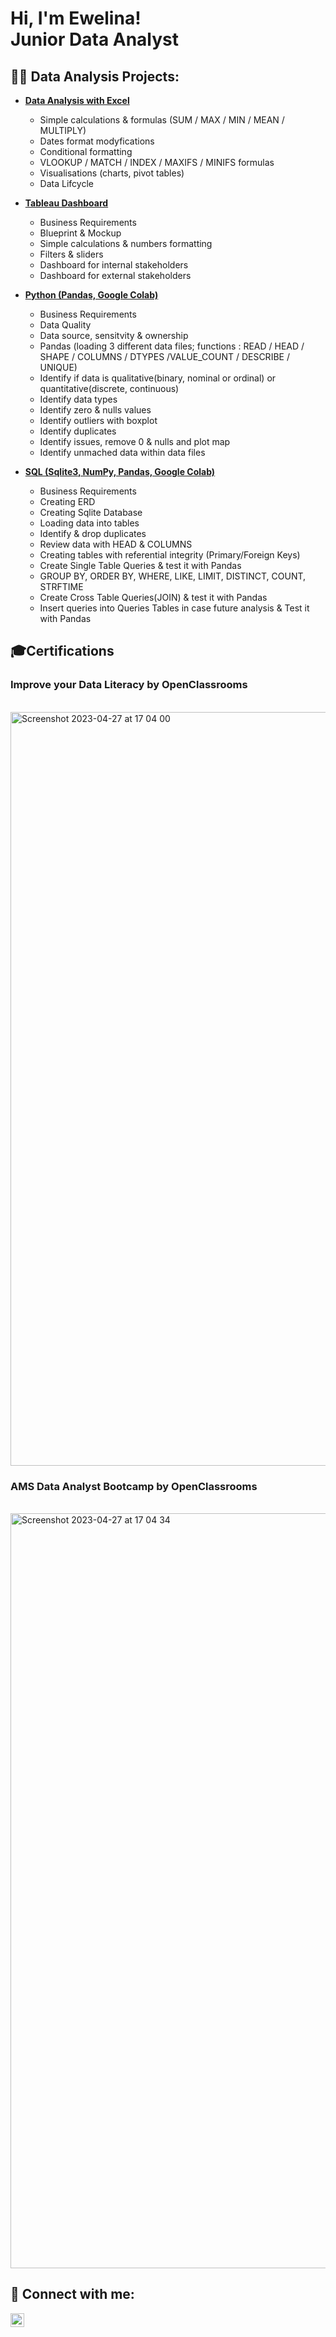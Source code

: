 <h1>Hi, I'm Ewelina! <br/><a>Junior Data Analyst</a></h1>

<h2>👨‍💻 Data Analysis Projects:</h2>

- <b>[Data Analysis with Excel](https://github.com/EwelinaSwiderska/DataAnalysisWithExcel)</b>

  - Simple calculations & formulas (SUM / MAX / MIN / MEAN / MULTIPLY)
  - Dates format modyfications
  - Conditional formatting 
  - VLOOKUP / MATCH / INDEX / MAXIFS / MINIFS formulas
  - Visualisations (charts, pivot tables)
  - Data Lifcycle
  
- <b>[Tableau Dashboard](https://github.com/EwelinaSwiderska/DataAnalysisWithTableau)</b>

  - Business Requirements
  - Blueprint & Mockup
  - Simple calculations & numbers formatting
  - Filters & sliders
  - Dashboard for internal stakeholders
  - Dashboard for external stakeholders
  
- <b>[Python (Pandas, Google Colab)](https://github.com/EwelinaSwiderska/DataAnalysisWithPython)</b>

  - Business Requirements
  - Data Quality
  - Data source, sensitvity & ownership
  - Pandas (loading 3 different data files; functions : READ / HEAD / SHAPE / COLUMNS / DTYPES /VALUE_COUNT / DESCRIBE / UNIQUE)
  - Identify if data is qualitative(binary, nominal or ordinal) or quantitative(discrete, continuous)
  - Identify data types
  - Identify zero & nulls values
  - Identify outliers with boxplot
  - Identify duplicates
  - Identify issues, remove 0 & nulls and plot map 
  - Identify unmached data within data files
  
- <b>[SQL (Sqlite3, NumPy, Pandas, Google Colab)](https://github.com/EwelinaSwiderska/DataAnalysisWithSQL)</b>

  - Business Requirements
  - Creating ERD
  - Creating Sqlite Database
  - Loading data into tables
  - Identify & drop duplicates
  - Review data with HEAD & COLUMNS
  - Creating tables with referential integrity (Primary/Foreign Keys)
  - Create Single Table Queries &  test it with Pandas
  - GROUP BY, ORDER BY, WHERE, LIKE, LIMIT, DISTINCT, COUNT, STRFTIME
  - Create Cross Table Queries(JOIN) & test it with Pandas
  - Insert queries into Queries Tables in case future analysis & Test it with Pandas

<h2>🎓Certifications</h2>

<b><h3>Improve your Data Literacy by OpenClassrooms</b></h3><br><img width="1206" alt="Screenshot 2023-04-27 at 17 04 00" src="https://user-images.githubusercontent.com/129959595/234921012-576d6fd1-c031-49ae-a05d-8e1f3a43b359.png"></br>
<b><h3>AMS Data Analyst Bootcamp by OpenClassrooms</b></h3><br>
<img width="1208" alt="Screenshot 2023-04-27 at 17 04 34" src="https://user-images.githubusercontent.com/129959595/234921064-be184f74-a8ad-4bfe-aab2-98b801de5e0f.png"></br>

<h2> 🤳 Connect with me:</h2>

[<img align="left" alt="EwelinaSwiderska | LinkedIn" width="22px" src="https://cdn.jsdelivr.net/npm/simple-icons@v3/icons/linkedin.svg" />][linkedin]

[linkedin]: https://linkedin.com/in/ewelinaswiderska

<!--
**joshmadakor1/joshmadakor1** is a ✨ _special_ ✨ repository because its `README.md` (this file) appears on your GitHub profile.

Here are some ideas to get you started:

- 🔭 I’m currently working on ...
- 🌱 I’m currently learning ...
- 👯 I’m looking to collaborate on ...
- 🤔 I’m looking for help with ...
- 💬 Ask me about ...
- 📫 How to reach me: ...
- 😄 Pronouns: ...
- ⚡ Fun fact: ...
-->
